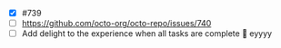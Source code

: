 - [x] #739
- [ ] https://github.com/octo-org/octo-repo/issues/740
- [ ] Add delight to the experience when all tasks are complete :tada:
eyyyy
